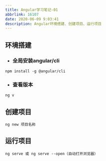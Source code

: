 ```yaml
---
title: Angular学习笔记-01
abbrlink: 16107
date: 2020-06-09 9:03:41
description: Angular环境搭建、创建项目、运行项目
---
```

## 环境搭建

* ### 全局安装angular/cli

```
npm install -g @angular/cli
```

* ### 查看版本

```
ng v
```

## 创建项目

```
ng new 项目名称
```

## 运行项目

```
ng serve 或 ng serve --open（自动打开浏览器）
```